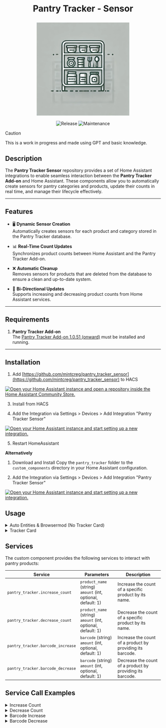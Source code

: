 # <p align="center"> Pantry Tracker - Sensor </p>

<p align="center">
<img src="https://github.com/mintcreg/pantry_tracker/blob/main/images/logo.webp" alt="Pantry Tracker Card Logo" width="300">
</p>

<p align="center">
  <img alt="Release" src="https://img.shields.io/github/v/release/mintcreg/pantry_tracker_sensor?&cacheBust=true"/>
  <img alt="Maintenance" src="https://img.shields.io/maintenance/yes/2025"/>
  
</p>

> [!CAUTION]
> This is a work in progress and made using GPT and basic knowledge.

## Description

The **Pantry Tracker Sensor** repository provides a set of Home Assistant integrations to enable seamless interaction between the **Pantry Tracker Add-on** and Home Assistant. These components allow you to automatically create sensors for pantry categories and products, update their counts in real time, and manage their lifecycle effectively.

---

## Features

- 🖥️ **Dynamic Sensor Creation**  
  Automatically creates sensors for each product and category stored in the Pantry Tracker database.

- 📊 **Real-Time Count Updates**  
  Synchronizes product counts between Home Assistant and the Pantry Tracker Add-on.

- ❌ **Automatic Cleanup**  
  Removes sensors for products that are deleted from the database to ensure a clean and up-to-date system.

- 🔄 **Bi-Directional Updates**  
  Supports increasing and decreasing product counts from Home Assistant services.

---

## Requirements

1. **Pantry Tracker Add-on**  
   The [Pantry Tracker Add-on 1.0.51 (onward)](https://github.com/mintcreg/pantry_tracker) must be installed and running.


---

## Installation

1. Add [https://github.com/mintcreg/pantry_tracker_sensor](https://github.com/mintcreg/pantry_tracker_sensor) to HACS

[![Open your Home Assistant instance and open a repository inside the Home Assistant Community Store.](https://my.home-assistant.io/badges/hacs_repository.svg)](https://my.home-assistant.io/redirect/hacs_repository/?owner=mintcreg&repository=pantry_tracker_sensor&category=Integration)

3. Install from HACS

4. Add the Integration via Settings > Devices > Add Integration "Pantry Tracker Sensor"

[![Open your Home Assistant instance and start setting up a new integration.](https://my.home-assistant.io/badges/config_flow_start.svg)](https://my.home-assistant.io/redirect/config_flow_start/?domain=pantry_tracker)
   

5. Restart HomeAssistant


**Alternatively**

1. Download and Install 
   Copy the `pantry_tracker` folder to the `custom_components` directory in your Home Assistant configuration.

2. Add the Integration via Settings > Devices > Add Integration "Pantry Tracker Sensor"

[![Open your Home Assistant instance and start setting up a new integration.](https://my.home-assistant.io/badges/config_flow_start.svg)](https://my.home-assistant.io/redirect/config_flow_start/?domain=pantry_tracker)
   

## Usage

<details>
<summary>Auto Entities & Browsermod (No Tracker Card)</summary>
 
<br>

```yaml
type: custom:auto-entities
card:
  type: entities
  title: Pantry Products
  show_header_toggle: false
  state_color: true
filter:
  include:
    - entity_id: sensor.product_*
      options:
        type: custom:template-entity-row
        name: |
          {{ state_attr(config.entity, 'product_name') }}
        tap_action:
          action: fire-dom-event
          browser_mod:
            service: browser_mod.popup
            data:
              title: Update Stock
              content:
                type: vertical-stack
                cards:
                  - type: custom:mushroom-template-card
                    entity: this.entity_id
                    primary: |
                      Product: {{ state_attr(entity, 'product_name') }}
                    secondary: |
                      Stock Count: {{ states(entity) }}
                    icon: mdi:food-apple
                    layout: vertical
              right_button: Add 1 Item
              left_button: Remove 1 Item
              right_button_action:
                service: pantry_tracker.increase_count
                data:
                  entity_id: this.entity_id
                  amount: 1
              left_button_action:
                service: pantry_tracker.decrease_count
                data:
                  entity_id: this.entity_id
                  amount: 1

  ```

### Demo

![Categories](https://raw.githubusercontent.com/mintcreg/pantry_tracker_sensor/main/images/no-card.gif)



</details>

<details>
<summary>Tracker Card </summary>
<br>
Requires the Pantry Tracker Card - https://github.com/mintcreg/pantry_tracker_card
<br>

```yaml
type: custom:pantry-card
entity_prefix: sensor.product
search: true
show_images: true
category_filter: true
  ```


</details>





## Services

The custom component provides the following services to interact with pantry products:

| **Service**                      | **Parameters**                                                                                        | **Description**                                             |
|----------------------------------|------------------------------------------------------------------------------------------------------|-------------------------------------------------------------|
| `pantry_tracker.increase_count`  | `product_name` (string) <br> `amount` (int, optional, default: 1)                                    | Increase the count of a specific product by its name.       |
| `pantry_tracker.decrease_count`  | `product_name` (string) <br> `amount` (int, optional, default: 1)                                    | Decrease the count of a specific product by its name.       |
| `pantry_tracker.barcode_increase`| `barcode` (string) <br> `amount` (int, optional, default: 1)                                         | Increase the count of a product by providing its barcode.   |
| `pantry_tracker.barcode_decrease`| `barcode` (string) <br> `amount` (int, optional, default: 1)                                         | Decrease the count of a product by providing its barcode.   |

## Service Call Examples

<details>
  
<summary>Increase Count</summary>

<br>

```yaml
service: pantry_tracker.increase_count
data:
  entity_id: sensor.product_banana
  amount: 1
```
</details>

<details>
  
<summary>Decrease Count</summary>

<br>

```yaml
service: pantry_tracker.decrease_count
data:
  entity_id: sensor.product_banana
  amount: 1
```

</details>

<details>
  
<summary>Barcode Increase</summary>

<br>

```yaml
service: pantry_tracker.barcode_increase
data:
  barcode: "123456789012"
  amount: 3
```

</details>

<details>
  
<summary>Barcode Decrease</summary>

<br>

```yaml
service: pantry_tracker.barcode_decrease
data:
  barcode: "123456789012"
  amount: 3
```

</details>
